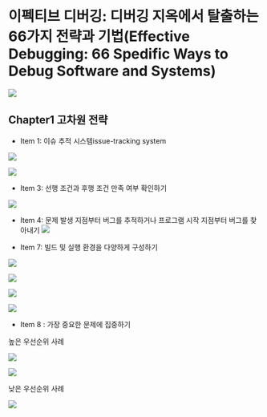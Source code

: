 # 이펙티브 디버깅: 디버깅 지옥에서 탈출하는 66가지 전략과 기법(Effective Debugging: 66 Spedific Ways to Debug Software and Systems)

![](img/2024-02-22-14-33-09.png)

## Chapter1 고차원 전략

- Item 1: 이슈 추적 시스템issue-tracking system

![](img/2024-02-22-14-35-13.png)

![](img/2024-02-22-14-35-34.png)

- Item 3: 선행 조건과 후행 조건 만족 여부 확인하기

![](img/2024-02-22-14-38-53.png)

- Item 4: 문제 발생 지점부터 버그를 추적하거나 프로그램 시작 지점부터 버그를 찾아내기
![](img/2024-02-22-14-42-18.png)

- Item 7: 빌드 및 실행 환경을 다양하게 구성하기

![](img/2024-02-22-14-46-22.png)

![](img/2024-02-22-14-47-28.png)

![](img/2024-02-22-14-48-43.png)

![](img/2024-02-22-14-48-17.png)

- Item 8 : 가장 중요한 문제에 집중하기

높은 우선순위 사례

![](img/2024-02-27-17-51-09.png)

![](img/2024-02-27-17-51-19.png)

낮은 우선순위 사례

![](img/2024-02-27-17-51-58.png)